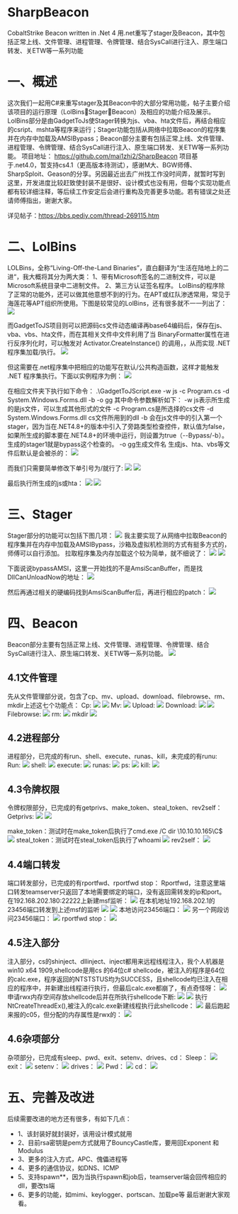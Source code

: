 # SharpBeacon
CobaltStrike Beacon written in .Net 4  用.net重写了stager及Beacon，其中包括正常上线、文件管理、进程管理、令牌管理、结合SysCall进行注入、原生端口转发、关ETW等一系列功能

# 一、概述
这次我们一起用C#来重写stager及其Beacon中的大部分常用功能，帖子主要介绍该项目的运行原理（LolBinsStagerBeacon）及相应的功能介绍及展示。LolBins部分是由GadgetToJs使Stager转换为js、vba、hta文件后，再结合相应的csript、mshta等程序来运行；Stager功能包括从网络中拉取Beacon的程序集并在内存中加载及AMSIBypass；Beacon部分主要有包括正常上线、文件管理、进程管理、令牌管理、结合SysCall进行注入、原生端口转发、关ETW等一系列功能。
项目地址：
https://github.com/mai1zhi2/SharpBeacon
项目基于.net4.0，暂支持cs4.1（更高版本待测试），感谢M大、BGW师傅、SharpSploit、Geason的分享。另因最近出去广州找工作没时间弄，就暂时写到这里，开发进度比较赶致使封装不是很好、设计模式也没有用，但每个实现功能点都有较详细注释，等后续工作安定后会进行重构及完善更多功能。若有错误之处还请师傅指出，谢谢大家。

详见帖子：https://bbs.pediy.com/thread-269115.htm

# 二、LolBins
LOLBins，全称“Living-Off-the-Land Binaries”，直白翻译为“生活在陆地上的二进“，我大概将其分为两大类：
1、带有Microsoft签名的二进制文件，可以是Microsoft系统目录中二进制文件。
2、第三方认证签名程序。
LolBins的程序除了正常的功能外，还可以做其他意想不到的行为。在APT或红队渗透常用，常见于海莲花等APT组织所使用。下图是较常见的LolBins，还有很多就不一一列出了：
![](https://github.com/mai1zhi2/SharpBeacon/blob/master/image/%E5%9B%BE%E7%89%871.png)
 
而GadgetToJS项目则可以把源码cs文件动态编译再base64编码后，保存在js、vba、vbs、hta文件，而在其相关文件中文件利用了当 BinaryFormatter属性在进行反序列化时，可以触发对 Activator.CreateInstance() 的调用，，从而实现 .NET 程序集加载/执行。
![](https://github.com/mai1zhi2/SharpBeacon/blob/master/image/%E5%9B%BE%E7%89%872.png)
 
但这需要在.net程序集中把相应的功能写在默认/公共构造函数，这样才能触发 .NET 程序集执行。下面以实例程序为例：
![](https://github.com/mai1zhi2/SharpBeacon/blob/master/image/%E5%9B%BE%E7%89%873.png)
 
在相应文件夹下执行如下命令：
.\GadgetToJScript.exe -w js -c Program.cs -d  System.Windows.Forms.dll -b -o gg
其中命令参数解析如下：
-w js表示所生成的是js文件，可以生成其他形式的文件
-c Program.cs是所选择的cs文件
-d  System.Windows.Forms.dll  cs文件所用到的dll
-b  会在js文件中的引入第一个stager，因为当在.NET4.8+的版本中引入了旁路类型检查控件，默认值为false，如果所生成的脚本要在.NET4.8+的环境中运行，则设置为true（--Bypass/-b）。生成的stager1就是bypass这个检查的。
-o gg生成文件名
生成js、hta、vbs等文件后默认是会被杀的：
![](https://github.com/mai1zhi2/SharpBeacon/blob/master/image/%E5%9B%BE%E7%89%874.png)

而我们只需要简单修改下单引号为/就行了:
![](https://github.com/mai1zhi2/SharpBeacon/blob/master/image/%E5%9B%BE%E7%89%875.png)
![](https://github.com/mai1zhi2/SharpBeacon/blob/master/image/%E5%9B%BE%E7%89%876.png)

最后执行所生成的js或hta：
![](https://github.com/mai1zhi2/SharpBeacon/blob/master/image/%E5%9B%BE%E7%89%877.png)
![](https://github.com/mai1zhi2/SharpBeacon/blob/master/image/%E5%9B%BE%E7%89%878.png)

# 三、Stager
Stager部分的功能可以包括下图几项： 
 ![](https://github.com/mai1zhi2/SharpBeacon/blob/master/image/%E5%9B%BE%E7%89%879.png)
我主要实现了从网络中拉取Beacon的程序集并在内存中加载及AMSIBypass，沙箱及虚拟机检测的方式有挺多方式的，师傅可以自行添加。
拉取程序集及内存加载这个较为简单，就不细说了：
![](https://github.com/mai1zhi2/SharpBeacon/blob/master/image/%E5%9B%BE%E7%89%8710.png)
 ![](https://github.com/mai1zhi2/SharpBeacon/blob/master/image/%E5%9B%BE%E7%89%8711.png)
 
下面说说bypassAMSI，这里一开始找的不是AmsiScanBuffer，而是找DllCanUnloadNow的地址：
 ![](https://github.com/mai1zhi2/SharpBeacon/blob/master/image/%E5%9B%BE%E7%89%8712.png)
 
然后再通过相关的硬编码找到AmsiScanBuffer后，再进行相应的patch：
 ![](https://github.com/mai1zhi2/SharpBeacon/blob/master/image/%E5%9B%BE%E7%89%8713.png)

# 四、Beacon
Beacon部分主要有包括正常上线、文件管理、进程管理、令牌管理、结合SysCall进行注入、原生端口转发、关ETW等一系列功能。
 ![](https://github.com/mai1zhi2/SharpBeacon/blob/master/image/%E5%9B%BE%E7%89%8714.png)

## 4.1文件管理
先从文件管理部分说，包含了cp、mv、upload、download、filebrowse、rm、mkdir上述这七个功能点：
Cp:
 ![](https://github.com/mai1zhi2/SharpBeacon/blob/master/image/%E5%9B%BE%E7%89%8715.png)
  ![](https://github.com/mai1zhi2/SharpBeacon/blob/master/image/%E5%9B%BE%E7%89%8716.png)
Mv:
 ![](https://github.com/mai1zhi2/SharpBeacon/blob/master/image/%E5%9B%BE%E7%89%8717.png)
Upload:
 ![](https://github.com/mai1zhi2/SharpBeacon/blob/master/image/%E5%9B%BE%E7%89%8718.png)
Download:
 ![](https://github.com/mai1zhi2/SharpBeacon/blob/master/image/%E5%9B%BE%E7%89%8719.png)
 ![](https://github.com/mai1zhi2/SharpBeacon/blob/master/image/%E5%9B%BE%E7%89%8720.png)
Filebrowse:
 ![](https://github.com/mai1zhi2/SharpBeacon/blob/master/image/%E5%9B%BE%E7%89%8721.png)
rm:
![](https://github.com/mai1zhi2/SharpBeacon/blob/master/image/%E5%9B%BE%E7%89%8722.png)
mkdir
  ![](https://github.com/mai1zhi2/SharpBeacon/blob/master/image/%E5%9B%BE%E7%89%8723.png)

## 4.2进程部分
进程部分，已完成的有run、shell、execute、runas、kill，未完成的有runu:
Run:
 ![](https://github.com/mai1zhi2/SharpBeacon/blob/master/image/%E5%9B%BE%E7%89%8724.png)
shell:
 ![](https://github.com/mai1zhi2/SharpBeacon/blob/master/image/%E5%9B%BE%E7%89%8725.png)
execute:
 ![](https://github.com/mai1zhi2/SharpBeacon/blob/master/image/%E5%9B%BE%E7%89%8726.png)
runas:
 ![](https://github.com/mai1zhi2/SharpBeacon/blob/master/image/%E5%9B%BE%E7%89%8727.png)
ps:
 ![](https://github.com/mai1zhi2/SharpBeacon/blob/master/image/%E5%9B%BE%E7%89%8728.png)
kill:
 ![](https://github.com/mai1zhi2/SharpBeacon/blob/master/image/%E5%9B%BE%E7%89%8729.png)
 
## 4.3令牌权限
令牌权限部分，已完成的有getprivs、make_token、steal_token、rev2self：
Getprivs:
 ![](https://github.com/mai1zhi2/SharpBeacon/blob/master/image/%E5%9B%BE%E7%89%8730.png)
  ![](https://github.com/mai1zhi2/SharpBeacon/blob/master/image/%E5%9B%BE%E7%89%8731.png)
 
make_token：测试时在make_token后执行了cmd.exe /C dir \\10.10.10.165\C$
![](https://github.com/mai1zhi2/SharpBeacon/blob/master/image/%E5%9B%BE%E7%89%8732.png)
steal_token：测试时在steal_token后执行了whoami
  ![](https://github.com/mai1zhi2/SharpBeacon/blob/master/image/%E5%9B%BE%E7%89%8733.png)
rev2self：
 ![](https://github.com/mai1zhi2/SharpBeacon/blob/master/image/%E5%9B%BE%E7%89%8734.png)
 
## 4.4端口转发
端口转发部分，已完成的有rportfwd、rportfwd stop：
Rportfwd，注意这里端口转发teamserver只返回了本地需要绑定的端口，没有返回需转发的ip和port。
在192.168.202.180:22222上新建msf监听：
 ![](https://github.com/mai1zhi2/SharpBeacon/blob/master/image/%E5%9B%BE%E7%89%8735.png)
在本机地址192.168.202.1的23456端口转发到上述msf的监听
 ![](https://github.com/mai1zhi2/SharpBeacon/blob/master/image/%E5%9B%BE%E7%89%8736.png)
  ![](https://github.com/mai1zhi2/SharpBeacon/blob/master/image/%E5%9B%BE%E7%89%8737.png)
本地访问23456端口：
 ![](https://github.com/mai1zhi2/SharpBeacon/blob/master/image/%E5%9B%BE%E7%89%8738.png)
另一个网段访问23456端口：
 ![](https://github.com/mai1zhi2/SharpBeacon/blob/master/image/%E5%9B%BE%E7%89%8739.png)
rportfwd stop：
 ![](https://github.com/mai1zhi2/SharpBeacon/blob/master/image/%E5%9B%BE%E7%89%8740.png)
 
## 4.5注入部分
注入部分，cs的shinject、dllinject、inject都用来远程线程注入，我个人机器是win10 x64 1909,shellcode是用cs 的64位c# shellcode，被注入的程序是64位的calc.exe，程序返回的NTSTSTUS均为SUCCESS，且shellcode均已注入在相应的程序中，并新建出线程进行执行，但最后calc.exe都崩了，有点奇怪呀：
 ![](https://github.com/mai1zhi2/SharpBeacon/blob/master/image/%E5%9B%BE%E7%89%8741.png)
申请rwx内存空间存放shellcode后并在所执行shellcode下断:
 ![](https://github.com/mai1zhi2/SharpBeacon/blob/master/image/%E5%9B%BE%E7%89%8742.png)
 ![](https://github.com/mai1zhi2/SharpBeacon/blob/master/image/%E5%9B%BE%E7%89%8743.png)
执行NtCreateThreadEx(),被注入的calc.exe新建线程执行此shellcode：
 ![](https://github.com/mai1zhi2/SharpBeacon/blob/master/image/%E5%9B%BE%E7%89%8744.png)
最后跑起来报的c05，但分配的内存属性是rwx的：
 ![](https://github.com/mai1zhi2/SharpBeacon/blob/master/image/%E5%9B%BE%E7%89%8745.png)
 
## 4.6杂项部分
杂项部分，已完成有sleep、pwd、exit、setenv、drives、cd：
Sleep：
  ![](https://github.com/mai1zhi2/SharpBeacon/blob/master/image/%E5%9B%BE%E7%89%8746.png)
exit：
  ![](https://github.com/mai1zhi2/SharpBeacon/blob/master/image/%E5%9B%BE%E7%89%8747.png)
setenv： 
  ![](https://github.com/mai1zhi2/SharpBeacon/blob/master/image/%E5%9B%BE%E7%89%8748.png)
drives： 
  ![](https://github.com/mai1zhi2/SharpBeacon/blob/master/image/%E5%9B%BE%E7%89%8749.png)
Pwd：
  ![](https://github.com/mai1zhi2/SharpBeacon/blob/master/image/%E5%9B%BE%E7%89%8750.png)
cd：
  ![](https://github.com/mai1zhi2/SharpBeacon/blob/master/image/%E5%9B%BE%E7%89%8751.png)
  
# 五、完善及改进
后续需要改进的地方还有很多，有如下几点：
* 1、该封装好就封装好，该用设计模式就用
* 2、目前rsa密钥是pem方式就用了BouncyCastle库，要用回Exponent 和 Modulus
* 3、更多的注入方式，APC、傀儡进程等
* 4、更多的通信协议，如DNS、ICMP
* 5、支持spawn**，因为当执行spawn和job后，teamserver端会回传相应的dll，要改ts端
* 6、更多的功能，如mimi、keylogger、portscan、加载pe等
最后谢谢大家观看。

